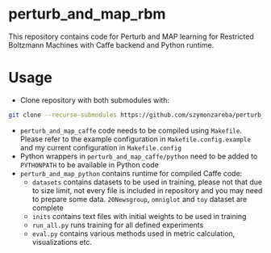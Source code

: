 # perturb_and_map_rbm

This repository contains code for Perturb and MAP learning for Restricted Boltzmann Machines with Caffe backend and Python runtime.




# Usage 

- Clone repository with both submodules with: 
```bash
git clone --recurse-submodules https://github.com/szymonzareba/perturb_and_map_rbm.git
```

- `perturb_and_map_caffe` code needs to be compiled using `Makefile`. Please refer to the example configuration in `Makefile.config.example` and my current configuration in `Makefile.config`
- Python wrappers in `perturb_and_map_caffe/python` need to be added to `PYTHONPATH` to be available in Python code
- `perturb_and_map_python` contains runtime for compiled Caffe code:
    - `datasets` contains datasets to be used in training, please not that due to size limit, not every file is included in repository and you may need to prepare some data. `20Newsgroup`, `omniglot` and `toy` dataset are complete
    - `inits` contains text files with initial weights to be used in training
    - `run_all.py` runs training for all defined experiments
    - `eval.py` contains various methods used in metric calculation, visualizations etc.